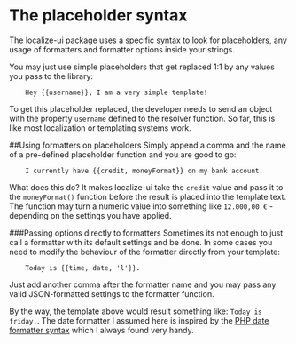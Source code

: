 The placeholder syntax
======================

The localize-ui package uses a specific syntax to look for placeholders, 
any usage of formatters and formatter options inside your strings.

You may just use simple placeholders that get replaced 1:1 by any values
you pass to the library:

````
	Hey {{username}}, I am a very simple template!
````
	
To get this placeholder replaced, the developer needs to send an object
with the property `username` defined to the resolver function. So far,
this is like most localization or templating systems work.

##Using formatters on placeholders
Simply append a comma and the name of a pre-defined placeholder function
and you are good to go:

````
	I currently have {{credit, moneyFormat}} on my bank account.
````
	
What does this do? It makes localize-ui take the `credit` value and pass
it to the `moneyFormat()` function before the result is placed into the template
text. The function may turn a numeric value into something like `12.000,00 €` - depending
on the settings you have applied.

###Passing options directly to formatters
Sometimes its not enough to just call a formatter with its default settings
and be done. In some cases you need to modify the behaviour of the formatter
directly from your template:

````
	Today is {{time, date, 'l'}}.
````
	
Just add another comma after the formatter name and you may pass any valid JSON-formatted
settings to the formatter function.

By the way, the template above would result something like: `Today is friday.`.
The date formatter I assumed here is inspired by the [PHP date formatter syntax](http://de2.php.net/manual/en/function.date.php) which I always found very handy.